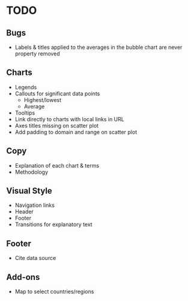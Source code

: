 # TODO

## Bugs
- Labels & titles applied to the averages in the bubble chart are never property removed

## Charts
- Legends
- Callouts for significant data points
	- Highest/lowest
	- Average
- Tooltips
- Link directly to charts with local links in URL
- Axes titles missing on scatter plot
- Add padding to domain and range on scatter plot

## Copy
- Explanation of each chart & terms
- Methodology

## Visual Style
- Navigation links
- Header
- Footer
- Transitions for explanatory text

## Footer
- Cite data source

## Add-ons
- Map to select countries/regions